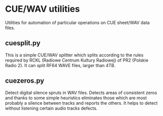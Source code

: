 # CUE/WAV utilities

Utilities for automation of particular operations on CUE sheet/WAV data files.

## cuesplit.py

This is a simple CUE/WAV splitter which splits according to the rules required by RCKL (Radiowe Centrum Kultury Radiowej) of PR2 (Polskie Radio 2). It can split RF64 WAVE files, larger than 4TB.

## cuezeros.py

Detect digital silence spruts in WAV files. Detects areas of consistent zeros and thanks to some simple heuristics eliminates those which are most probably a silence between tracks and reports the others. It helps to detect without listening certain audio tracks defects.